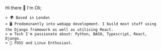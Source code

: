 Hi there 👋 I'm Oli; 


																	






    > 🌍 Based in London
    > 🖥️ Predominantly into webapp development. I build most stuff using the Django framework as well as utilising React.
  	> ⚙️ Tech I'm passionate about: Python, BASH, Typescript, React, Django.
	> 🐧 FOSS and Linux Enthusiast.
